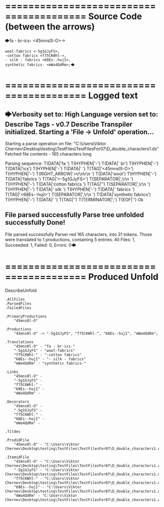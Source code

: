 ========================================
Source Code (between the arrows)
========================================

🡆fa - br-ics- <45mns0l-O>->

    wool-fabrics <-5g1GJyFS>,
    -cotton fabrics <f75CKWhl->,
    - silk - fabrics <68Es--hujI>,
    synthetic fabrics- <mWa4QdRm>;🡄

========================================
Logged text
========================================

🡆Verbosity set to: High
Language version set to: Describe Tags - v0.7
Describe Transpiler initialized.
Starting a 'File -> Unfold' operation...
------------------------
Starting a parse operation on file: "C:\Users\Viktor Chernev\Desktop\testing\TestFiles\TestFilesFor07\D_double_characters1.ds"
Fetched file contents - 165 characters long

Parsing sequence: T(DATA|'fa ') T(HYPHEN|'-') T(DATA|' br') T(HYPHEN|'-') T(DATA|'ics') T(HYPHEN|'-') T(DATA|' ') T(TAG|'<45mns0l-O>') T(HYPHEN|'-') T(RIGHT_ARROW|'>\r\n\r\n    ') T(DATA|'wool') T(HYPHEN|'-') T(DATA|'fabrics ') T(TAG|'<-5g1GJyFS>') T(SEPARATOR|',\r\n    ') T(HYPHEN|'-') T(DATA|'cotton fabrics ') T(TAG|'<f75CKWhl->') T(SEPARATOR|',\r\n    ') T(HYPHEN|'-') T(DATA|' silk ') T(HYPHEN|'-') T(DATA|' fabrics ') T(TAG|'<68Es--hujI>') T(SEPARATOR|',\r\n    ') T(DATA|'synthetic fabrics') T(HYPHEN|'-') T(DATA|' ') T(TAG|'<mWa4QdRm>') T(TERMINATOR|';') T(EOF|'<EOF>') Ok

File parsed successfully
Parse tree unfolded successfully
Done!
------------------------
File parsed successfully
Parser red 165 characters, into 31 tokens.
Those were translated to 1 productions, containing 5 entries.
All Files: 1, Succeeded: 1, Failed: 0, Errors: 0🡄

========================================
Produced Unfold
========================================

DescribeUnfold

    .AllFiles
    .ParsedFiles
    .FailedFiles

    .PrimaryProductions
        "45mns0l-O" 

    .Productions
        "45mns0l-O" -> "-5g1GJyFS", "f75CKWhl-", "68Es--hujI", "mWa4QdRm";

    .Translations
        "45mns0l-O" - "fa - br-ics-"
        "-5g1GJyFS" - "wool-fabrics"
        "f75CKWhl-" - "-cotton fabrics"
        "68Es--hujI" - "- silk - fabrics"
        "mWa4QdRm" - "synthetic fabrics-"

    .Links
        "45mns0l-O" - 
        "-5g1GJyFS" - 
        "f75CKWhl-" - 
        "68Es--hujI" - 
        "mWa4QdRm" - 

    .Decorators
        "45mns0l-O" - 
        "-5g1GJyFS" - 
        "f75CKWhl-" - 
        "68Es--hujI" - 
        "mWa4QdRm" - 

    .Tildes

    .ProdidFile
        "45mns0l-O" - "C:\Users\Viktor Chernev\Desktop\testing\TestFiles\TestFilesFor07\D_double_characters1.ds"

    .ItemidFile
        "45mns0l-O" - "C:\Users\Viktor Chernev\Desktop\testing\TestFiles\TestFilesFor07\D_double_characters1.ds"
        "-5g1GJyFS" - "C:\Users\Viktor Chernev\Desktop\testing\TestFiles\TestFilesFor07\D_double_characters1.ds"
        "f75CKWhl-" - "C:\Users\Viktor Chernev\Desktop\testing\TestFiles\TestFilesFor07\D_double_characters1.ds"
        "68Es--hujI" - "C:\Users\Viktor Chernev\Desktop\testing\TestFiles\TestFilesFor07\D_double_characters1.ds"
        "mWa4QdRm" - "C:\Users\Viktor Chernev\Desktop\testing\TestFiles\TestFilesFor07\D_double_characters1.ds"

